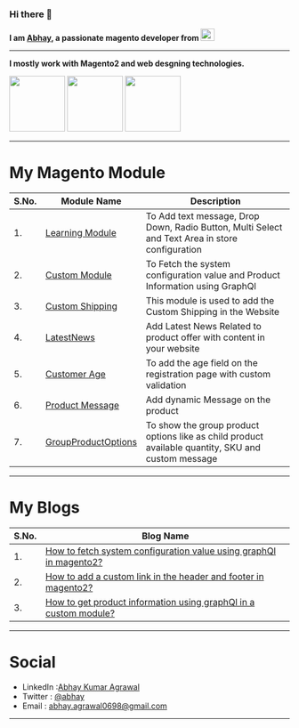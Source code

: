 ### Hi there 👋

**I am [Abhay](https://www.linkedin.com/in/abhay-kumar-agrawal-9385a315a/), a passionate magento developer from <a href="https://en.wikipedia.org/wiki/India"><img src="https://user-images.githubusercontent.com/55655451/90338483-a2dce580-e007-11ea-8341-9d471535719f.png" width="25" height="22"></a>**

___
**I mostly work with Magento2 and web desgning technologies.**

<a href="https://www.w3.org/wiki/The_web_standards_model_-_HTML_CSS_and_JavaScript"><img src="https://user-images.githubusercontent.com/55655451/90337478-5cd05380-e000-11ea-95ef-fd5b7b7cc2b8.png" width="100" height="100"></a>
<a href="https://devdocs.magento.com/"><img src="https://user-images.githubusercontent.com/55655451/90338141-06b1df00-e005-11ea-992b-451778cb304d.png" width="100" height="100"></a>
<a href="https://www.php.net/"><img src="https://user-images.githubusercontent.com/55655451/90338219-a3747c80-e005-11ea-901d-90b4709e14fe.png" height="100"></a>

___

# My Magento Module

| S.No.| Module Name | Description |
| --- | --- | --- |
| 1.| [Learning Module](https://github.com/Abhay-Agrawal/Abhay_Learning-1.0.0) | To Add text message, Drop Down, Radio Button, Multi Select and Text Area in store configuration |
| 2.| [Custom Module](https://github.com/Abhay-Agrawal/CustomModule)| To Fetch the system configuration value and Product Information using GraphQl |
| 3.| [Custom Shipping](https://github.com/Abhay-Agrawal/Abhay_CustomShipping-1.0.0) | This module is used to add the Custom Shipping in the Website|
| 4.| [LatestNews](https://github.com/Abhay-Agrawal/Abhay_LatestNews-1.0.0) | Add Latest News Related to product offer with content in your website |
| 5.| [Customer Age](https://github.com/Abhay-Agrawal/Abhay_CustomerAge) |To add the age field on the registration page with custom validation |
| 6.| [Product Message](https://github.com/Abhay-Agrawal/ProductMessage) | Add dynamic Message on the product|
| 7.| [GroupProductOptions](https://github.com/Abhay-Agrawal/Abhay_GroupProductOptions-1.0.0) | To show the group product options like as child product available quantity, SKU and custom message |

___

# My Blogs

| S.No.| Blog Name |
| --- | --- |
| 1. | [How to fetch system configuration value using graphQl in magento2?](https://www.linkedin.com/pulse/how-fetch-system-configuration-value-using-graphql-magento2-agrawal-1c/?trackingId=EjM4fCsCTGatlblb0RnwdA%3D%3D) |
| 2. | [How to add a custom link in the header and footer in magento2?](https://www.linkedin.com/pulse/how-add-custom-link-header-footer-magento2-abhay-kumar-agrawal/) |
| 3. | [How to get product information using graphQl in a custom module?](https://www.linkedin.com/pulse/how-get-product-information-using-graphql-custom-module-agrawal/?published=t)|


___
# Social

* LinkedIn :[Abhay Kumar Agrawal](https://www.linkedin.com/in/abhay-kumar-agrawal-9385a315a/)
* Twitter : [@abhay](https://twitter.com/AbhayAg34169182)
* Email : abhay.agrawal0698@gmail.com

___


















<!--
**Abhay-Agrawal/Abhay-Agrawal** is a ✨ _special_ ✨ repository because its `README.md` (this file) appears on your GitHub profile.

Here are some ideas to get you started:

- 🔭 I’m currently working on ...
- 🌱 I’m currently learning ...
- 👯 I’m looking to collaborate on ...
- 🤔 I’m looking for help with ...
- 💬 Ask me about ...
- 📫 How to reach me: ...
- 😄 Pronouns: ...
- ⚡ Fun fact: ...
-->
